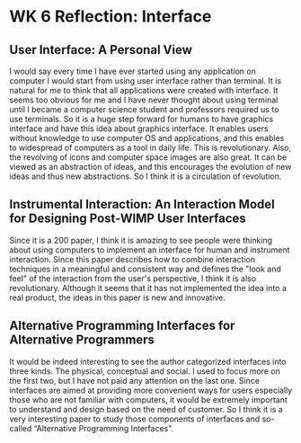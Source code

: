 # WK 6 Reflection: Interface

## User Interface: A Personal View 

I would say every time I have ever started using any application on computer I would start from using user interface rather than terminal. It is natural for me to think that all applications were created with interface. It seems too obvious for me and I have never thought about using terminal until I became a computer science student and professors required us to use terminals. So it is a huge step forward for humans to have graphics interface and have this idea about graphics interface. It enables users without knowledge to use computer OS and applications, and this enables to widespread of computers as a tool in daily life. This is revolutionary. Also, the revolving of icons and computer space images are also great. It can be viewed as an abstraction of ideas, and this encourages the evolution of new ideas and thus new abstractions. So I think it is a circulation of revolution. 

## Instrumental Interaction: An Interaction Model for Designing Post-WlMP User Interfaces 

Since it is a 200 paper, I think it is amazing to see people were thinking about using computers to implement an interface for human and instrument interaction. Since this paper describes how to combine interaction techniques in a meaningful and consistent way and defines the "look and feel" of the interaction from the user's perspective, I think it is also revolutionary. Although it seems that it has not implemented the idea into a real product, the ideas in this paper is new and innovative.

## Alternative Programming Interfaces for Alternative Programmers

It would be indeed interesting to see the author categorized interfaces into three kinds. The physical, conceptual and social. I used to focus more on the first two, but I have not paid any attention on the last one. Since interfaces are aimed at providing more convenient ways for users especially those who are not familiar with computers, it would be extremely important to understand and design based on the need of customer. So I think it is a very interesting paper to study those components of interfaces and so-called “Alternative Programming Interfaces”.
